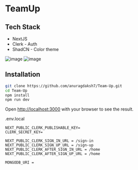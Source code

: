 # TeamUp
## Tech Stack
- NextJS
- Clerk - Auth
- ShadCN - Color theme


![image](https://github.com/anuragdaksh7/Team-Up/assets/84393491/cd09e928-a8c9-493e-a6ad-1e62ff58d9ed)
![image](https://github.com/anuragdaksh7/Team-Up/assets/84393491/8c5e2931-260e-4cc7-966d-b63c7f57becc)


## Installation

```bash
git clone https://github.com/anuragdaksh7/Team-Up.git
cd Team-Up
npm install
npm run dev
```

Open [http://localhost:3000](http://localhost:3000) with your browser to see the result.

.env.local
```
NEXT_PUBLIC_CLERK_PUBLISHABLE_KEY=
CLERK_SECRET_KEY=

NEXT_PUBLIC_CLERK_SIGN_IN_URL = /sign-in
NEXT_PUBLIC_CLERK_SIGN_UP_URL = /sign-up
NEXT_PUBLIC_CLERK_AFTER_SIGN_IN_URL = /home
NEXT_PUBLIC_CLERK_AFTER_SIGN_UP_URL = /home

MONGODB_URI = 

```
